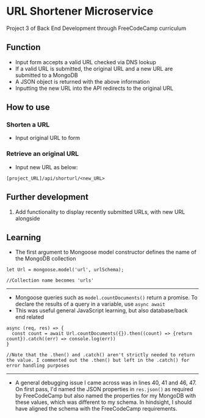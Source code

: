 # URL Shortener Microservice

Project 3 of Back End Development through FreeCodeCamp curriculum

## Function

- Input form accepts a valid URL checked via DNS lookup
- If a valid URL is submitted, the original URL and a new URL are submitted to a MongoDB
- A JSON object is returned with the above information
- Inputting the new URL into the API redirects to the original URL

## How to use 

### Shorten a URL

- Input original URL to form

### Retrieve an original URL

- Input new URL as below:

```
[project_URL]/api/shorturl/<new_URL>
```

## Further development

1) Add functionality to display recently submitted URLs, with new URL alongside

## Learning

- The first argument to Mongoose model constructor defines the name of the MongoDB collection

```
let Url = mongoose.model('url', urlSchema);

//Collection name becomes 'urls'
```
***

- Mongoose queries such as `model.countDocuments()` return a promise. To declare the results of a query in a variable, use `async await`
- This was useful general JavaScript learning, but also database/back end related

```
async (req, res) => {
  const count = await Url.countDocuments({}).then((count) => {return count}).catch((err) => console.log(err))
}

//Note that the .then() and .catch() aren't strictly needed to return the value. I commented out the .then() but left in the .catch() for error handling purposes
```
***

- A general debugging issue I came across was in lines 40, 41 and 46, 47. On first pass, I'd named the JSON properties in `res.json()` as required by FreeCodeCamp but also named the properties for my MongoDB with these values, which was different to my schema. In hindsight, I should have aligned the schema with the FreeCodeCamp requirements.